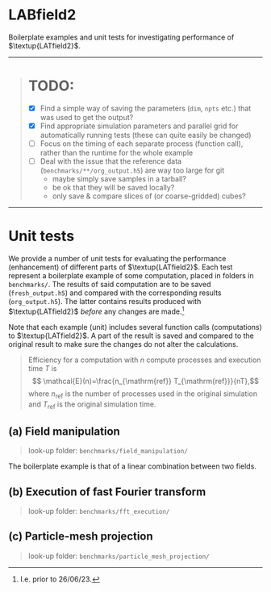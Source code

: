 # LABfield2
Boilerplate examples and unit tests for investigating performance of $\textup{LATfield2}$.

---

># TODO:
>- [x] Find a simple way of saving the parameters (`dim`, `npts` etc.) that was used to get the output?
>- [x] Find appropriate simulation parameters and parallel grid for automatically running tests (these can quite easily be changed)
>- [ ] Focus on the timing of each separate process (function call), rather than the runtime for the whole example
>- [ ] Deal with the issue that the reference data (`benchmarks/**/org_output.h5`) are way too large for git 
>   - maybe simply save samples in a tarball? 
>   - be ok that they will be saved locally?
>   - only save & compare slices of (or coarse-gridded) cubes?


---

# Unit tests
We provide a number of unit tests for evaluating the performance (enhancement) of different parts of $\textup{LATfield2}$. Each test represent a boilerplate example of some computation, placed in folders in `benchmarks/`. The results of said computation are to be saved (`fresh_output.h5`) and compared with the corresponding results (`org_output.h5`). The latter contains results produced with $\textup{LATfield2}$ _before_ any changes are made.[^1]

[^1]: I.e. prior to 26/06/23.

Note that each example (unit) includes several function calls (computations) to $\textup{LATfield2}$. A part of the result is saved and compared to the original result to make sure the changes do not alter the calculations.

>Efficiency for a computation with $n$ compute processes and execution time $T$ is $$ \mathcal{E}(n)=\frac{n_{\mathrm{ref}} T_{\mathrm{ref}}}{nT},$$ where $n_{\mathrm{ref}}$ is the number of processes used in the original simulation and $T_{\mathrm{ref}}$ is the original simulation time. 


## **(a)** Field manipulation
> look-up folder: `benchmarks/field_manipulation/`

The boilerplate example is that of a linear combination between two fields. 


## **(b)** Execution of fast Fourier transform
> look-up folder: `benchmarks/fft_execution/`



## **(c)** Particle-mesh projection
> look-up folder: `benchmarks/particle_mesh_projection/`

